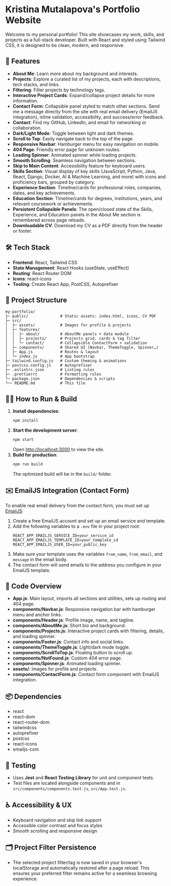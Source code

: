 # Kristina Mutalapova's Portfolio Website

Welcome to my personal portfolio! This site showcases my work, skills, and projects as a full-stack developer. Built with React and styled using Tailwind CSS, it is designed to be clean, modern, and responsive.

## 🚀 Features

- **About Me**: Learn more about my background and interests.
- **Projects**: Explore a curated list of my projects, each with descriptions, tech stacks, and links.
- **Filtering**: Filter projects by technology tags.
- **Interactive Project Cards**: Expand/collapse project details for more information.
- **Contact Form**: Collapsible panel styled to match other sections. Send me a message directly from the site with real email delivery (EmailJS integration), inline validation, accessibility, and success/error feedback.
- **Contact**: Find my GitHub, LinkedIn, and email for networking or collaboration.
- **Dark/Light Mode**: Toggle between light and dark themes.
- **Scroll to Top**: Easily navigate back to the top of the page.
- **Responsive Navbar**: Hamburger menu for easy navigation on mobile.
- **404 Page**: Friendly error page for unknown routes.
- **Loading Spinner**: Animated spinner while loading projects.
- **Smooth Scrolling**: Seamless navigation between sections.
- **Skip to Main Content**: Accessibility feature for keyboard users.
- **Skills Section**: Visual display of key skills (JavaScript, Python, Java, React, Django, Docker, AI & Machine Learning, and more) with icons and proficiency bars, grouped by category.
- **Experience Section**: Timeline/cards for professional roles, companies, dates, and key achievements.
- **Education Section**: Timeline/cards for degrees, institutions, years, and relevant coursework or achievements.
- **Persistent Collapsible Panels**: The open/closed state of the Skills, Experience, and Education panels in the About Me section is remembered across page reloads.
- **Downloadable CV**: Download my CV as a PDF directly from the header or footer.

## 🛠️ Tech Stack

- **Frontend**: React, Tailwind CSS
- **State Management**: React Hooks (useState, useEffect)
- **Routing**: React Router DOM
- **Icons**: react-icons
- **Tooling**: Create React App, PostCSS, Autoprefixer

## 📁 Project Structure

```
my-portfolio/
├─ public/              # Static assets: index.html, icons, CV PDF
├─ src/
│  ├─ assets/           # Images for profile & projects
│  ├─ features/
│  │  ├─ about/         # AboutMe panels + data module
│  │  ├─ projects/      # Projects grid, cards & tag filter
│  │  └─ contact/       # Collapsible ContactForm + validation
│  ├─ components/       # Shared UI (Navbar, ThemeToggle, Spinner…)
│  ├─ App.js            # Routes & layout
│  └─ index.js          # App bootstrap
├─ tailwind.config.js   # Custom theming & animations
├─ postcss.config.js    # Autoprefixer
├─ .eslintrc.json       # Linting rules
├─ .prettierrc          # Formatting rules
└─ package.json         # Dependencies & scripts
└── README.md           # This file
```

## 🧑‍💻 How to Run & Build

1. **Install dependencies**:
    ```bash
    npm install
    ```
2. **Start the development server**:
    ```bash
    npm start
    ```
    Open [http://localhost:3000](http://localhost:3000) to view the site.
3. **Build for production**:
    ```bash
    npm run build
    ```
    The optimized build will be in the `build/` folder.

## ✉️ EmailJS Integration (Contact Form)

To enable real email delivery from the contact form, you must set up [EmailJS](https://www.emailjs.com/):

1. Create a free EmailJS account and set up an email service and template.
2. Add the following variables to a `.env` file in your project root:
    ```env
    REACT_APP_EMAILJS_SERVICE_ID=your_service_id
    REACT_APP_EMAILJS_TEMPLATE_ID=your_template_id
    REACT_APP_EMAILJS_USER_ID=your_public_key
    ```
3. Make sure your template uses the variables `from_name`, `from_email`, and `message` in the email body.
4. The contact form will send emails to the address you configure in your EmailJS template.

## 📝 Code Overview

- **App.js**: Main layout, imports all sections and utilities, sets up routing and 404 page.
- **components/Navbar.js**: Responsive navigation bar with hamburger menu and anchor links.
- **components/Header.js**: Profile image, name, and tagline.
- **components/AboutMe.js**: Short bio and background.
- **components/Projects.js**: Interactive project cards with filtering, details, and loading spinner.
- **components/Footer.js**: Contact info and social links.
- **components/ThemeToggle.js**: Light/dark mode toggle.
- **components/ScrollToTop.js**: Floating button to scroll up.
- **components/NotFound.js**: Custom 404 error page.
- **components/Spinner.js**: Animated loading spinner.
- **assets/**: Images for profile and projects.
- **components/ContactForm.js**: Contact form component with EmailJS integration.

## 📦 Dependencies

- react
- react-dom
- react-router-dom
- tailwindcss
- autoprefixer
- postcss
- react-icons
- emailjs-com

## 🧪 Testing

- Uses **Jest** and **React Testing Library** for unit and component tests.
- Test files are located alongside components and in `src/components/components.test.js`, `src/App.test.js`.

## ♿ Accessibility & UX

- Keyboard navigation and skip link support
- Accessible color contrast and focus styles
- Smooth scrolling and responsive design

## 🗂️ Project Filter Persistence

- The selected project filter/tag is now saved in your browser's localStorage and automatically restored after a page reload. This ensures your preferred filter remains active for a seamless browsing experience.
